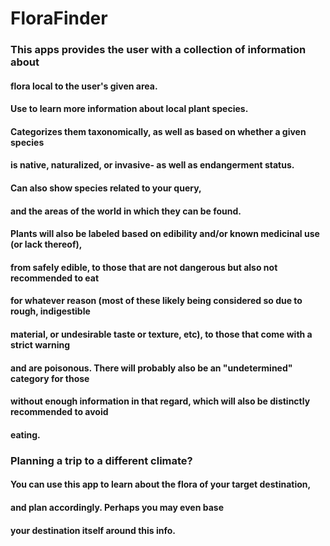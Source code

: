 # FloraFinder
### This apps provides the user with a collection of information about
#### flora local to the user's given area. 
#### Use to learn more information about local plant species.
#### Categorizes them taxonomically, as well as based on whether a given species
#### is native, naturalized, or invasive- as well as endangerment status.
#### Can also show species related to your query, 
#### and the areas of the world in which they can be found.
#### Plants will also be labeled based on edibility and/or known medicinal use (or lack thereof),
#### from safely edible, to those that are not dangerous but also not recommended to eat 
#### for whatever reason (most of these likely being considered so due to rough, indigestible 
#### material, or undesirable taste or texture, etc), to those that come with a strict warning
#### and are poisonous. There will probably also be an "undetermined" category for those
#### without enough information in that regard, which will also be distinctly recommended to avoid
#### eating. 
### Planning a trip to a different climate? 
#### You can use this app to learn about the flora of your target destination, 
#### and plan accordingly. Perhaps you may even base
#### your destination itself around this info. 

